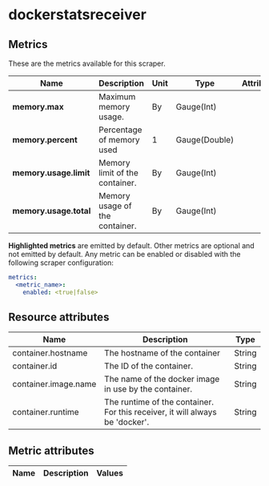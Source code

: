 [comment]: <> (Code generated by mdatagen. DO NOT EDIT.)

# dockerstatsreceiver

## Metrics

These are the metrics available for this scraper.

| Name | Description | Unit | Type | Attributes |
| ---- | ----------- | ---- | ---- | ---------- |
| **memory.max** | Maximum memory usage. | By | Gauge(Int) | <ul> </ul> |
| **memory.percent** | Percentage of memory used | 1 | Gauge(Double) | <ul> </ul> |
| **memory.usage.limit** | Memory limit of the container. | By | Gauge(Int) | <ul> </ul> |
| **memory.usage.total** | Memory usage of the container. | By | Gauge(Int) | <ul> </ul> |

**Highlighted metrics** are emitted by default. Other metrics are optional and not emitted by default.
Any metric can be enabled or disabled with the following scraper configuration:

```yaml
metrics:
  <metric_name>:
    enabled: <true|false>
```

## Resource attributes

| Name | Description | Type |
| ---- | ----------- | ---- |
| container.hostname | The hostname of the container | String |
| container.id | The ID of the container. | String |
| container.image.name | The name of the docker image in use by the container. | String |
| container.runtime | The runtime of the container. For this receiver, it will always be 'docker'. | String |

## Metric attributes

| Name | Description | Values |
| ---- | ----------- | ------ |
